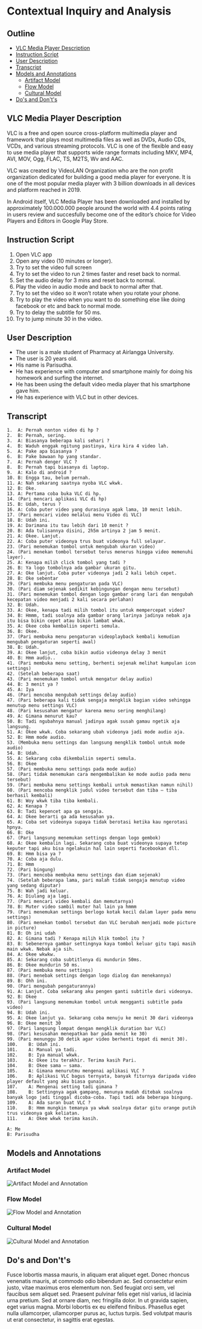 # Contextual Inquiry and Analysis

## Outline
- [VLC Media Player Description](#VLC-Media-Player-Description)  
- [Instruction Script](#Instruction-Script)  
- [User Description](#User-Description)  
- [Transcript](#Transcript)  
- [Models and Annotations](#Models-and-Annotations)
  - [Artifact Model](#Artifact-Model)
  - [Flow Model](#Flow-Model)  
  - [Cultural Model](#Cultural-Model)  
- [Do's and Don't's](#dos-and-donts)    

## VLC Media Player Description
VLC is a free and open source cross-platform multimedia player and framework that plays most multimedia files as well as DVDs, Audio CDs, VCDs, and various streaming protocols. VLC is one of the flexible and easy to use media player that supports wide range formats including MKV, MP4, AVI, MOV, Ogg, FLAC, TS, M2TS, Wv and AAC. 

VLC was created by VideoLAN Organization who are the non profit organization dedicated for building a good media player for everyone. It is one of the most popular media player with 3 billion downloads in all devices and platform reached in 2019. 

In Android itself, VLC Media Player has been downloaded and installed by approximately 100.000.000 people around the world with 4.4 points rating in users review and succesfully become one of the editor’s choice for Video Players and Editors in Google Play Store.

## Instruction Script
1.	Open VLC app
2.	Open any video (10 minutes or longer).
3.	Try to set the video full screen
4.	Try to set the video to run 2 times faster and reset back to normal.
5.	Set the audio delay for 3 mins and reset back to normal.
6.	Play the video in audio mode and back to normal after that.
7.	Try to set the video so it won’t rotate when you rotate your phone.
8.	Try to play the video when you want to do something else like doing facebook or etc and back to normal mode.
9.	Try to delay the subtitle for 50 ms.
10.	Try to jump minute 30 in the video.

## User Description
- The user is a male student of Pharmacy at Airlangga University.
- The user is 20 years old.
- His name is Parisudha.
- He has experience with computer and smartphone mainly for doing his homework and surfing the internet.
- He has been using the default video media player that his smartphone gave him.
- He has experience with VLC but in other devices.

## Transcript
```
1.	A: Pernah nonton video di hp ?
2.	B: Pernah, sering.
3.	A: Biasanya beberapa kali sehari ?
4.	B: Waduh enggak ngitung pastinya, kira kira 4 video lah.
5.	A: Pake apa biasanya ?
6.	B: Pake bawaan hp yang standar.
7.	A: Pernah denger VLC ?
8.	B: Pernah tapi biasanya di laptop.
9.	A: Kalo di android ?
10.	B: Engga tau, belum pernah.
11.	A: Nah sekarang saatnya nyoba VLC wkwk.
12.	B: Oke.
13.	A: Pertama coba buka VLC di hp.
14.	(Pari mencari aplikasi VLC di hp)
15.	B: Udah, terus ?
16.	A: Coba puter video yang durasinya agak lama, 10 menit lebih.
17.	(Pari mencari video melalui menu Video di VLC)
18.	B: Udah ini.
19.	A: Darimana itu tau lebih dari 10 menit ?
20.	B: Ada tulisannya disini, 2h5m artinya 2 jam 5 menit.
21.	A: Okee. Lanjut.
22.	A: Coba puter videonya trus buat videonya full selayar.
23.	(Pari menemukan tombol untuk mengubah ukuran video)
24.	(Pari menekan tombol tersebut terus menerus hingga video memenuhi layer).
25.	A: Kenapa milih click tombol yang tadi ?
26.	B: Ya logo tombolnya ada gambar ukuran gitu.
27.	A: Oke lanjut. Coba puter videonya jadi 2 kali lebih cepet.
28.	B: Oke sebentar
29.	(Pari membuka menu pengaturan pada VLC)
30.	(Pari diam sejenak sedikit kebingungan dengan menu tersebut)
31.	(Pari menemukan tombol dengan logo gambar orang lari dan mengubah kecepatan video menjadi 2 kali secara perlahan)
32.	B: Udah.
33.	A: Okee, kenapa tadi milih tombol itu untuk mempercepat video?
34.	B: Hmmm, tadi soalnya ada gambar orang larinya jadinya nebak aja itu bisa bikin cepet atau bikin lambat wkwk.
35.	A: Okee coba kembaliin seperti semula.
36.	B: Okee.
37.	(Pari membuka menu pengaturan videoplayback kembali kemudian mengubah pengaturan seperti awal)
38.	B: Udah.
39.	A: Okee lanjut, coba bikin audio videonya delay 3 menit
40.	B: Hmm audio..
41.	(Pari membuka menu setting, berhenti sejenak melihat kumpulan icon settings)
42.	(Setelah beberapa saat)
43.	(Pari menemukan tombol untuk mengatur delay audio)
44.	B: 3 menit ya ?
45.	A: Iya
46.	(Pari mencoba mengubah settings delay audio)
47.	(Pari beberapa kali tidak sengaja mengklik bagian video sehingga menutup menu settings VLC)
48.	(Pari kesusahan mengatur karena menu sering menghilang)
49.	A: Gimana menurut kau?
50.	B: Tadi ngubahnya manual jadinya agak susah gamau ngetik aja langsung.
51.	A: Okee wkwk. Coba sekarang ubah videonya jadi mode audio aja.
52.	B: Hmm mode audio.
53.	(Membuka menu settings dan langsung mengklik tombol untuk mode audio)
54.	B: Udah.
55.	A: Sekarang coba dikembaliin seperti semula.
56.	B: Okee
57.	(Pari membuka menu settings pada mode audio)
58.	(Pari tidak menemukan cara mengembalikan ke mode audio pada menu tersebut)
59.	(Pari membuka menu settings kembali untuk memastikan namun nihil)
60.	(Pari mencoba mengklik judul video tersebut dan tiba – tiba berhasil kembali)
61.	B: Woy wkwk tiba tiba kembali.
62.	A: Kenapa ?
63.	B: Tadi kepencet apa ga sengaja.
64.	A: Okee berarti ga ada kesusahan ya.
65.	A: Coba set videonya supaya tidak berotasi ketika kau ngerotasi hpnya.
66.	B: Oke
67.	(Pari langsung menemukan settings dengan logo gembok)
68.	A: Okee kembalin lagi. Sekarang coba buat videonya supaya tetep keputer tapi aku bisa ngelakuin hal lain seperti facebookan dll.
69.	B: Hmm bisa ya ?
70.	A: Coba aja dulu.
71.	B: Hmm
72.	(Pari bingung)
73.	(Pari mencoba membuka menu settings dan diam sejenak)
74.	(Setelah beberapa lama, pari malah tidak sengaja menutup video yang sedang diputar)
75.	B: Wah jadi keluar.
76.	A: Diulang aja lagi.
77.	(Pari mencari video kembali dan memutarnya)
78.	B: Muter video sambil muter hal lain ya hmmm
79.	(Pari menemukan settings berlogo kotak kecil dalam layer pada menu settings)
80.	(Pari menekan tombol tersebut dan VLC berubah menjadi mode picture in picture)
81.	B: Oh ini udah
82.	A: Gimana tadi ? Kenapa milih klik tombol itu ?
83.	B: Sebenernya gambar settingnya kaya tombol keluar gitu tapi masih main wkwk. Nebak aja sih.
84.	A: Okee wkwkw.
85.	A: Sekarang coba subtitlenya di mundurin 50ms.
86.	B: Okee mundurin 50 ms.
87.	(Pari membuka menu settings)
88.	(Pari menebak settings dengan logo dialog dan menekannya)
89.	B: Ohh ini.
90.	(Pari mengubah pengaturannya)
91.	A: Lanjut. Coba sekarang aku pengen ganti subtitle dari videonya.
92.	B: Okee
93.	(Pari langsung menemukan tombol untuk mengganti subtitle pada video)
94.	B: Udah ini.
95.	A: Okee lanjut ya. Sekarang coba menuju ke menit 30 dari videonya
96.	B: Okee menit 30
97.	(Pari langsung lompat dengan mengklik duration bar VLC)
98.	(Pari kesusahan menepatkan bar pada menit ke 30)
99.	(Pari menunggu 30 detik agar video berhenti tepat di menit 30).
100.	B: Udah ini.
101.	A: Manual ya tadi.
102.	B: Iya manual wkwk.
103.	A: Okee itu terakhir. Terima kasih Pari.
104.	B: Okee sama – sama.
105.	A: Gimana menurutmu mengenai aplikasi VLC ?
106.	B: Aplikasi VLC bagus ternyata, banyak fiturnya daripada video player default yang aku biasa gunain.
107.	A: Mengenai setting tadi gimana ?
108.	B: Settingnya agak gampang, menunya mudah ditebak soalnya banyak logo jadi tinggal dicoba-coba. Tapi tadi ada beberapa bingung.
109.	A: Ada saran buat VLC ?
110.	B: Hmm mungkin temanya ya wkwk soalnya datar gitu orange putih trus videonya gak keliatan.
111.	A: Okee wkwk terima kasih.

A: Me
B: Parisudha

```
## Models and Annotations
### Artifact Model
![Artifact Model and Annotation](src/artifact.jpg)
### Flow Model
![Flow Model and Annotation](src/flow.jpg)
### Cultural Model
![Cultural Model and Annotation](src/cultural.jpg)
## Do's and Don't's
Fusce lobortis massa mauris, in aliquam erat aliquet eget. Donec rhoncus venenatis mauris, at commodo odio bibendum ac. Sed consectetur enim justo, vitae maximus eros elementum non. Sed feugiat orci sem, vel faucibus sem aliquet sed. Praesent pulvinar felis eget nisl varius, id lacinia urna pretium. Sed at ornare diam, nec fringilla dolor. In ut gravida sapien, eget varius magna. Morbi lobortis ex eu eleifend finibus. Phasellus eget nulla ullamcorper, ullamcorper purus ac, luctus turpis. Sed volutpat mauris ut erat consectetur, in sagittis erat egestas.
